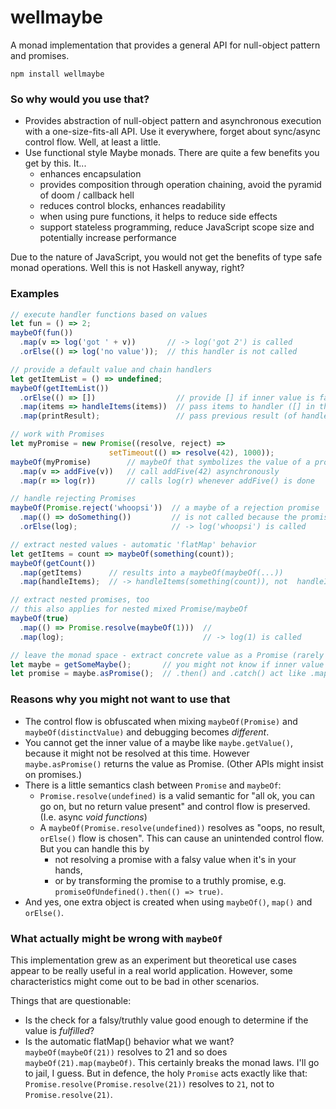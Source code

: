 # wellmaybe

A monad implementation that provides a general API for null-object pattern and promises.

`npm install wellmaybe`

### So why would you use that?
 * Provides abstraction of null-object pattern and asynchronous execution with a one-size-fits-all API. Use it everywhere, forget about sync/async control flow. Well, at least a little.
 * Use functional style Maybe monads. There are quite a few benefits you get by this. It...
   * enhances encapsulation
   * provides composition through operation chaining, avoid the pyramid of doom / callback hell
   * reduces control blocks, enhances readability
   * when using pure functions, it helps to reduce side effects
   * support stateless programming, reduce JavaScript scope size and potentially increase performance  

Due to the nature of JavaScript, you would not get the benefits of type safe monad operations. Well this is not Haskell anyway, right?

### Examples
```javascript
// execute handler functions based on values
let fun = () => 2;
maybeOf(fun())
  .map(v => log('got ' + v))       // -> log('got 2') is called
  .orElse(() => log('no value'));  // this handler is not called
```
```javascript
// provide a default value and chain handlers
let getItemList = () => undefined;
maybeOf(getItemList())
  .orElse(() => [])                  // provide [] if inner value is falsy
  .map(items => handleItems(items))  // pass items to handler ([] in that case)
  .map(printResult);                 // pass previous result (of handleItems(items)) to next handler
```
```javascript
// work with Promises
let myPromise = new Promise((resolve, reject) => 
                      setTimeout(() => resolve(42), 1000));
maybeOf(myPromise)        // maybeOf that symbolizes the value of a promise
  .map(v => addFive(v))   // call addFive(42) asynchronously
  .map(r => log(r))       // calls log(r) whenever addFive() is done
```
```javascript
// handle rejecting Promises 
maybeOf(Promise.reject('whoopsi'))  // a maybe of a rejection promise
  .map(() => doSomething())         // is not called because the promise is rejecting
  .orElse(log);                     // -> log('whoopsi') is called
```
```javascript
// extract nested values - automatic 'flatMap' behavior
let getItems = count => maybeOf(something(count));
maybeOf(getCount())
  .map(getItems)      // results into a maybeOf(maybeOf(...))
  .map(handleItems);  // -> handleItems(something(count)), not  handleItems(maybeOf(...))
```
```javascript
// extract nested promises, too
// this also applies for nested mixed Promise/maybeOf
maybeOf(true)
  .map(() => Promise.resolve(maybeOf(1)))  //
  .map(log);                               // -> log(1) is called
```
```javascript
// leave the monad space - extract concrete value as a Promise (rarely needed)
let maybe = getSomeMaybe();       // you might not know if inner value is present yet
let promise = maybe.asPromise();  // .then() and .catch() act like .map() and .orElse() of the maybe 
```

### Reasons why you might not want to use that 
 * The control flow is obfuscated when mixing `maybeOf(Promise)` and `maybeOf(distinctValue)` and debugging becomes *different*.
 * You cannot get the inner value of a maybe like `maybe.getValue()`, because it might not be resolved at this time. However `maybe.asPromise()` returns the value as Promise. (Other APIs might insist on promises.)
 * There is a little semantics clash between `Promise` and `maybeOf`: 
   * `Promise.resolve(undefined)` is a valid semantic for "all ok, you can go on, but no return value present" and control flow is preserved. (I.e. async *void functions*)
   * A `maybeOf(Promise.resolve(undefined))` resolves as "oops, no result, `orElse()` flow is chosen". This can cause an unintended control flow. But you can handle this by 
     * not resolving a promise with a falsy value when it's in your hands,
     * or by transforming the promise to a truthly promise, e.g. `promiseOfUndefined().then(() => true)`.
 * And yes, one extra object is created when using `maybeOf()`,  `map()` and `orElse()`.


### What actually might be wrong with `maybeOf` 

This implementation grew as an experiment but theoretical use cases appear to be really useful in a real world application. However, some characteristics might come out to be bad in other scenarios.

Things that are questionable:
 * Is the check for a falsy/truthly value good enough to determine if the value is *fulfilled*?
 * Is the automatic flatMap() behavior what we want? `maybeOf(maybeOf(21))` resolves to 21 and so does `maybeOf(21).map(maybeOf)`. This certainly breaks the monad laws. I'll go to jail, I guess. But in defence, the holy `Promise` acts exactly like that: `Promise.resolve(Promise.resolve(21))` resolves to `21`, not to `Promise.resolve(21)`.
